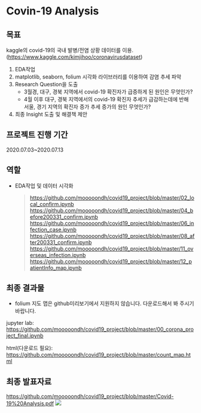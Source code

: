 Covin-19 Analysis
================
목표
----------
kaggle의 covid-19의 국내 발병/전염 상황 데이터를 이용.
(https://www.kaggle.com/kimjihoo/coronavirusdataset)
1. EDA작업
2. matplotlib, seaborn, folium 시각화 라이브러리를 이용하여 감염 추세 파악
3. Research Question을 도출
    * 3월경, 대구, 경북 지역에서 covid-19 확진자가 급증하게 된 원인은 무엇인가?
    * 4월 이후 대구, 경북 지역에서의 covid-19 확진자 추세가 급감하는데에 반해 서울, 경기 지역의 확진자 증가 추세 증가의 원인 무엇인가?
4. 최종 Insight 도출 및 해결책 제안

프로젝트 진행 기간
----------
2020.07.03~2020.07.13

역할
----------
* EDA작업 및 데이터 시각화
  > https://github.com/mooooondh/covid19_project/blob/master/02_local_confirm.ipynb
  > https://github.com/mooooondh/covid19_project/blob/master/04_before200331_confirm.ipynb
  > https://github.com/mooooondh/covid19_project/blob/master/06_infection_case.ipynb
  > https://github.com/mooooondh/covid19_project/blob/master/08_after200331_confirm.ipynb
  > https://github.com/mooooondh/covid19_project/blob/master/11_overseas_infection.ipynb
  > https://github.com/mooooondh/covid19_project/blob/master/12_patientInfo_map.ipynb

최종 결과물
----------
* folium 지도 맵은 github미리보기에서 지원하지 않습니다. 다운로드해서 봐 주시기 바랍니다.

jupyter lab: https://github.com/mooooondh/covid19_project/blob/master/00_corona_project_final.ipynb

html(다운로드 필요): https://github.com/mooooondh/covid19_project/blob/master/count_map.html

최종 발표자료
----------
https://github.com/mooooondh/covid19_project/blob/master/Covid-19%20Analysis.pdf
<img src= "https://user-images.githubusercontent.com/25631105/93977424-6c884800-fdb5-11ea-825f-6e8b6c5f5918.png">
